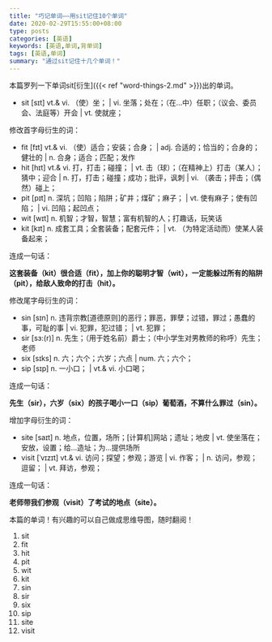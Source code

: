 ```yaml
---
title: "巧记单词——用sit记住10个单词"
date: 2020-02-29T15:55:00+08:00
type: posts
categories: [英语]
keywords: [英语,单词,背单词]
tags: [英语,单词]
summary: "通过sit记住十几个单词！"
---
```

本篇罗列一下单词sit[衍生]({{< ref "word-things-2.md" >}})出的单词。

* sit [sɪt] vt.& vi. （使）坐； | vi. 坐落；处在；（在…中）任职；（议会、委员会、法庭等）开会 | vt. 使就座；

修改首字母衍生的词：

* fit [fɪt] vt.& vi. （使）适合；安装；合身； | adj. 合适的；恰当的；合身的；健壮的 | n. 合身；适合；匹配；发作
* hit [hɪt] vt.& vi. 打，打击；碰撞； | vt. 击（球）；（在精神上）打击（某人）；猜中；迎合 | n. 打，打击；碰撞；成功；批评，讽刺 | vi. （袭击；抨击；（偶然）碰上；
* pit [pɪt] n. 深坑；凹陷；陷阱；矿井；煤矿；麻子； | vt. 使有麻子；使有凹陷； | vi. 凹陷；起凹点；
* wit [wɪt] n. 机智；才智，智慧；富有机智的人；打趣话，玩笑话
* kit [kɪt] n. 成套工具；全套装备；配套元件； | vt. （为特定活动而）使某人装备起来；

连成一句话：

**这套装备（kit）很合适（fit），加上你的聪明才智（wit），一定能躲过所有的陷阱（pit），给敌人致命的打击（hit）。**

修改尾字母衍生的词：

* sin [sɪn] n. 违背宗教[道德原则]的恶行；罪恶，罪孽；过错，罪过；愚蠢的事，可耻的事 | vi. 犯罪，犯过错； | vt. 犯罪；
* sir [sɜ:(r)] n. 先生；（用于姓名前）爵士；（中小学生对男教师的称呼）先生；老师
* six [sɪks] n. 六；六个；六岁；六点 | num. 六；六个；
* sip [sɪp] n. 一小口； | vt.& vi. 小口喝；

连成一句话：

**先生（sir），六岁（six）的孩子喝小一口（sip）葡萄酒，不算什么罪过（sin）。**

增加字母衍生的词：

* site [saɪt] n. 地点，位置，场所；[计算机]网站；遗址；地皮 | vt. 使坐落在；安放，设置；给…造址；为…提供场所
* visit [ˈvɪzɪt] vt.& vi. 访问；探望；参观；游览 | vi. 作客； | n. 访问，参观；逗留； | vt. 拜访，参观；

连成一句话：

**老师带我们参观（visit）了考试的地点（site）。**

本篇的单词！有兴趣的可以自己做成思维导图，随时翻阅！
1. sit
1. fit
1. hit
1. pit
1. wit
1. kit
1. sin
1. sir
1. six
1. sip
1. site
1. visit